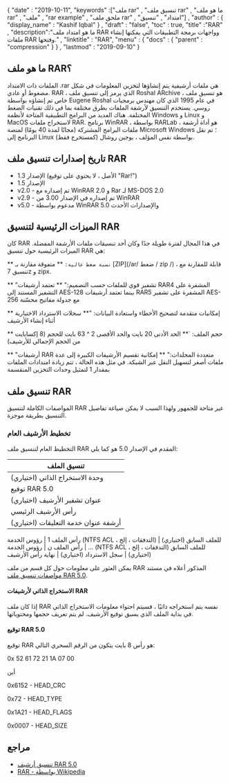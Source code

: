 {
  "date" : "2019-10-11",
  "keywords" :["ملف rar" , "تنسيق ملف rar" , "ما هو ملف rar" , "ملف" , "rar example" , "ملحق ملف rar" , "امتداد" , "تنسيق"] ,
  "author" : {
    "display_name" : "Kashif Iqbal"
} ,
  "draft" : "false",
  "toc" : true,
  "title" :"RAR" ,
  "description":"ما هو امتداد ملف RAR وواجهات برمجة التطبيقات التي يمكنها إنشاء ملفات RAR وفتحها." ,
  "linktitle" : "RAR",
  "menu" : {
    "docs" : {
      "parent" : "compression"
}
} ,
  "lastmod" : "2019-09-10"
}

## ما هو ملف RAR؟

الملفات ذات الامتداد .rar هي ملفات أرشيفية يتم إنشاؤها لتخزين المعلومات في شكل مضغوط أو عادي. RAR ، الذي يرمز إلى تنسيق ملف Roshal ARchive ، هو تنسيق ملف خاص تم إنشاؤه بواسطة Eugene Roshal في عام 1995 الذي كان مهندس برمجيات روسي. يستخدم التنسيق لأرشفة الملفات بطرق مختلفة بما في ذلك تقنيات الضغط المختلفة. هناك العديد من البرامج التطبيقية المتاحة لأنظمة Windows و Linux و MacOS لاستخراج ملفات RAR. برنامج WinRAR ، بواسطة RARLab ، هو أداة أرشفة ملفات البرامج المشتركة (مجانًا لمدة 40 يومًا) لمنصة Microsoft Windows ؛ تم نقل البرنامج إلى Linux (كمستخرج فقط) بواسطة نفس المؤلف ، يوجين روشال.

## تاريخ إصدارات تنسيق ملف RAR

* الإصدار 1.3 (الأصل ، لا يحتوي على توقيع "Rar!")
* الإصدار 1.5
* v2.0 - تم إصداره مع WinRAR 2.0 و Rar لـ MS-DOS 2.0
* v2.9 - تم إصداره في الإصدار 3.00 من WinRAR
* v5.0 - مدعوم بواسطة WinRAR 5.0 والإصدارات الأحدث

## الميزات الرئيسية لتنسيق RAR

كان RAR في هذا المجال لفترة طويلة جدًا وكان أحد تنسيقات ملفات الأرشفة المفضلة. الميزات الرئيسية حول تنسيق RAR هي:

** `نسبة ضغط عالية:` ** متفوقة مقارنة بـ [ZIP](/ar/ ضغط / zip /) ، قابلة للمقارنة مع تنسيق 7z و zipx.

** "تشفير قوي للملفات حسب التصميم:" ** تعتمد أرشيفات RAR4 المشفرة على التشفير المستند إلى AES-128 بينما تعتمد أرشيفات RAR5 المشفرة على تشفير AES-256 مع جدولة مفاتيح محسّنة

** إمكانيات متقدمة لتصحيح الأخطاء واستعادة البيانات: "** سجلات الاسترداد الاختيارية أثناء إنشاء الأرشيف

** حجم الملف: `** الحد الأدنى 20 بايت والحد الأقصى 2 ^ 63 بايت للحجم (8 إكسابايت من الحجم الإجمالي للأرشيف)

** "أرشيفات RAR متعددة المجلدات:" ** إمكانية تقسيم الأرشيفات الكبيرة إلى عدة ملفات أصغر لتسهيل النقل عبر الشبكة. في مثل هذه الحالة ، تتم زيادة امتدادات الملفات بمقدار 1 لتمثيل وحدات التخزين المنقسمة

## تنسيق ملف RAR

المواصفات الكاملة لتنسيق RAR غير متاحة للجمهور ولهذا السبب لا يمكن صياغة تفاصيل التنسيق بطريقة موجزة.

### تخطيط الأرشيف العام

التخطيط العام لتنسيق ملف RAR المقدم في الإصدار 5.0 هو كما يلي:

| تنسيق الملف
---|
| وحدة الاستخراج الذاتي (اختياري)
| توقيع RAR 5.0
| عنوان تشفير الأرشيف (اختياري)
| رأس الأرشيف الرئيسي
| أرشفة عنوان خدمة التعليقات (اختياري)
رأس الملف 1
| رؤوس الخدمة (NTFS ACL ، التدفقات ، إلخ) للملف السابق (اختياري)
| ...
| رأس الملف ن
| رؤوس الخدمة (NTFS ACL ، التدفقات ، إلخ) للملف السابق (اختياري)
| سجل الاسترداد (اختياري)
| نهاية رأس الأرشيف

يمكن العثور على معلومات حول كل قسم من ملف RAR المذكور أعلاه في مستند [مواصفات تنسيق ملف RAR 5.0](https://www.rarlab.com/technote.htm#arcstruct).

#### الاستخراج الذاتي لأرشيفات RAR

إذا كان ملف RAR نفسه يتم استخراجه ذاتيًا ، فسيتم احتواء معلومات الاستخراج الذاتي في بداية الملف الذي يسبق توقيع الأرشيف. لم يتم تعريف حجمها ومحتوياتها.

#### توقيع RAR 5.0

توقيع RAR هو رأس 8 بايت يتكون من الرقم السحري التالي:

0x 52 61 72 21 1A 07 00

أين

0x6152 - HEAD_CRC

0x72 - HEAD_TYPE

0x1A21 - HEAD_FLAGS

0x0007 - HEAD_SIZE

## مراجع

* [تنسيق أرشيف RAR 5.0](https://www.rarlab.com/technote.htm)
* [RAR - بواسطة Wikipedia](https://en.wikipedia.org/wiki/RAR_ (file_format))

